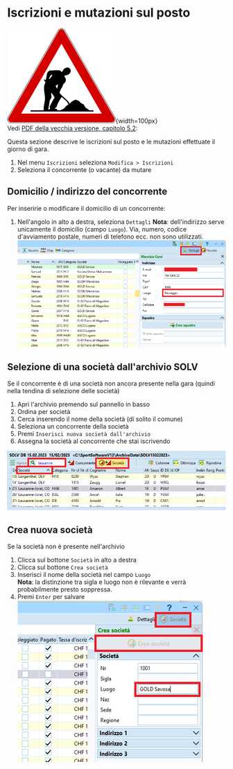 # Iscrizioni e mutazioni sul posto

![Lavori in corso](../../img/lavori_in_corso.png){width=100px}  
Vedi [PDF della vecchia versione, capitolo 5.2](../../gestione_gara_org/inc/Istruzioni_OL_einzel_per_TMO_v2_4.pdf): 
  
Questa sezione descrive le iscrizioni sul posto e le mutazioni effettuate il giorno di gara.  
 
1. Nel menu `Iscrizioni` seleziona `Modifica > Iscrizioni`
1. Seleziona il concorrente (o vacante) da mutare

## Domicilio / indirizzo del concorrente

Per inseririe o modificare il domicilio di un concorrente:  

1. Nell'angolo in alto a destra, seleziona `Dettagli`
**Nota**: dell'indirizzo serve unicamente il domicilio (campo `Luogo`). Via, numero, codice d'avviamento postale, numeri di telefono ecc. non sono utilizzati.  
![Domicilio](inc/iscrizioni_indirizzo.png)

## Selezione di una società dall'archivio SOLV

Se il concorrente è di una società non ancora presente nella gara (quindi nella tendina di selezione delle società)  

1. Apri l'archivio premendo sul pannello in basso
1. Ordina per società
1. Cerca inserendo il nome della società (di solito il comune)
1. Seleziona un concorrente della società
1. Premi `Inserisci nuova società dall'archivio`
1. Assegna la società al concorrente che stai iscrivendo  
  
![Società dall'archivio](inc/iscrizioni_importa_societa_da_archivio.png)  

## Crea nuova società

Se la società non è presente nell'archivio

1. Clicca sul bottone `Società` in alto a destra
1. Clicca sul bottone `Crea società`
1. Inserisci il nome della società nel campo `Luogo`  
**Nota**: la distinzione tra sigla e luogo non è rilevante e verrà probabilmente presto soppressa.  
1. Premi `Enter` per salvare  
![Crea società](inc/iscrizioni_crea_societa.png)  
  
